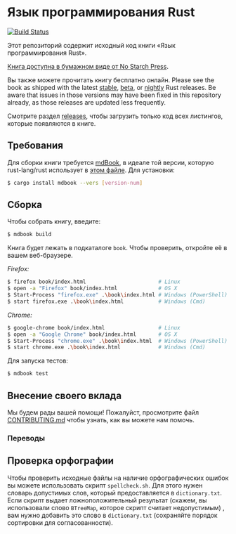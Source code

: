 <!-- # The Rust Programming Language -->
# Язык программирования Rust

[![Build Status](https://travis-ci.com/rust-lang/book.svg?branch=master)](https://travis-ci.com/rust-lang/book)

<!-- This repository contains the source of "The Rust Programming Language" book. -->
Этот репозиторий содержит исходный код книги «Язык программирования Rust».

<!--[The book is available in dead-tree form from No Starch Press][nostarch].-->
[Книга доступна в бумажном виде от No Starch Press][nostarch].

[nostarch]: https://nostarch.com/rust

<!-- You can also read the book for free online. Please see the book as shipped with
the latest [stable], [beta], or [nightly] Rust releases. Be aware that issues
in those versions may have been fixed in this repository already, as those
releases are updated less frequently. -->
Вы также можете прочитать книгу бесплатно онлайн. Please see the book as shipped with
the latest [stable], [beta], or [nightly] Rust releases. Be aware that issues
in those versions may have been fixed in this repository already, as those
releases are updated less frequently.

[stable]: https://doc.rust-lang.org/stable/book/
[beta]: https://doc.rust-lang.org/beta/book/
[nightly]: https://doc.rust-lang.org/nightly/book/

<!-- See the [releases] to download just the code of all the code listings that appear in the book. -->
Смотрите раздел [releases], чтобы загрузить только код всех листингов, которые появляются в книге.

[releases]: https://github.com/rust-lang/book/releases

<!-- ## Requirements -->
## Требования

<!-- Building the book requires [mdBook], ideally the same 0.3.x version that
rust-lang/rust uses in [this file][rust-mdbook]. To get it: -->
Для сборки книги требуется [mdBook], в идеале той версии, которую
rust-lang/rust использует в [этом файле][rust-mdbook]. Для установки:

[mdBook]: https://github.com/rust-lang-nursery/mdBook
[rust-mdbook]: https://github.com/rust-lang/rust/blob/master/src/tools/rustbook/Cargo.toml

```bash
$ cargo install mdbook --vers [version-num]
```
<!-- ## Building -->
## Сборка

Чтобы собрать книгу, введите:

```bash
$ mdbook build
```

<!-- The output will be in the `book` subdirectory. To check it out, open it in
your web browser. -->
Книга будет лежать в подкаталоге `book`. Чтобы проверить, откройте её в
вашем веб-браузере.

_Firefox:_
```bash
$ firefox book/index.html                       # Linux
$ open -a "Firefox" book/index.html             # OS X
$ Start-Process "firefox.exe" .\book\index.html # Windows (PowerShell)
$ start firefox.exe .\book\index.html           # Windows (Cmd)
```

_Chrome:_
```bash
$ google-chrome book/index.html                 # Linux
$ open -a "Google Chrome" book/index.html       # OS X
$ Start-Process "chrome.exe" .\book\index.html  # Windows (PowerShell)
$ start chrome.exe .\book\index.html            # Windows (Cmd)
```

<!-- To run the tests: -->
Для запуска тестов:

```bash
$ mdbook test
```

<!-- ## Contributing -->
## Внесение своего вклада

<!-- We'd love your help! Please see [CONTRIBUTING.md][contrib] to learn about the
kinds of contributions we're looking for. -->
Мы будем рады вашей помощи! Пожалуйст, просмотрите файл [CONTRIBUTING.md][contrib] чтобы узнать,
как вы можете нам помочь.

[contrib]: https://github.com/rust-lang/book/blob/master/CONTRIBUTING.md

<!-- ### Translations -->
### Переводы

<!-- We'd love help translating the book! See the [Translations] label to join in
efforts that are currently in progress. Open a new issue to start working on
a new language! We're waiting on [mdbook support] for multiple languages
before we merge any in, but feel free to start! --?
Мы будем рады вашей помощи в переводе данной книги. Просмотрите метки [Translations]
чтобы присоединиться к уже ведущейся работе по переводу книги. Откройте новое 
issue чтобы начать работу над новым языком. Мы ждем вашего сообщения в 
[mdbook support] до слияния вашего перевода, но не стесняйтесь начать! 

[Translations]: https://github.com/rust-lang/book/issues?q=is%3Aopen+is%3Aissue+label%3ATranslations
[mdbook support]: https://github.com/rust-lang-nursery/mdBook/issues/5

<!-- ## Spellchecking -->
## Проверка орфографии

<!-- To scan source files for spelling errors, you can use the `spellcheck.sh`
script. It needs a dictionary of valid words, which is provided in
`dictionary.txt`. If the script produces a false positive (say, you used word
`BTreeMap` which the script considers invalid), you need to add this word to
`dictionary.txt` (keep the sorted order for consistency). -->
Чтобы проверить исходные файлы на наличие орфографических ошибок вы 
можете использовать скрипт `spellcheck.sh`. Для этого нужен словарь допустимых 
слов, который предоставляется в `dictionary.txt`. Если скрипт выдает 
ложноположительный результат (скажем, вы использовали слово `BTreeMap`, 
которое скрипт считает недопустимым) , вам нужно добавить это слово в 
`dictionary.txt` (сохраняйте порядок сортировки для согласованности).


